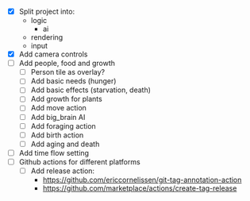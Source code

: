 - [X] Split project into:
  - logic
    - ai
  - rendering
  - input
- [X] Add camera controls
- [ ] Add people, food and growth
  - [ ] Person tile as overlay?
  - [ ] Add basic needs (hunger)
  - [ ] Add basic effects (starvation, death)
  - [ ] Add growth for plants
  - [ ] Add move action
  - [ ] Add big_brain AI
  - [ ] Add foraging action
  - [ ] Add birth action
  - [ ] Add aging and death
- [ ] Add time flow setting
- [ ] Github actions for different platforms
  - [ ] Add release action:
    - https://github.com/ericcornelissen/git-tag-annotation-action
    - https://github.com/marketplace/actions/create-tag-release
